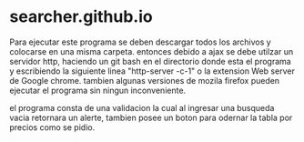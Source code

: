 # searcher.github.io

Para ejecutar este programa se deben descargar todos los archivos y colocarse en una misma carpeta. entonces debido a ajax se debe utilzar un servidor http, haciendo un git bash en el directorio donde esta el programa y escribiendo la siguiente linea "http-server -c-1" o la extension Web server de Google chrome. tambien algunas versiones de mozila firefox pueden ejecutar el programa sin ningun inconveniente.

el programa consta de una validacion la cual al ingresar una busqueda vacia retornara un alerte, tambien posee un boton para odernar la tabla por precios como se pidio.

